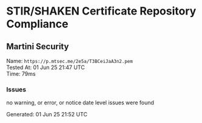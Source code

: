 # STIR/SHAKEN Certificate Repository Compliance

## Martini Security

Name: `https://p.mtsec.me/2e5a/T3BCeiJaA3n2.pem`\
Tested At: 01 Jun 25 21:47 UTC\
Time: 79ms

### Issues

no warning, or error, or notice date level issues were found

Generated: 01 Jun 25 21:52 UTC